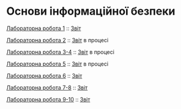 # Основи інформаційної безпеки

[Лабораторна робота 1](https://github.com/anton-babych/ib-2course/tree/master/lab1) ::
[Звіт](https://docs.google.com/document/d/1lPm3k2IKkDO6ID3A73lwF0auWakWbilA0XdT5Rwi-To/edit?usp=sharing)


[Лабораторна робота 2](https://github.com/anton-babych/ib-2course/tree/master/lab2) ::
[Звіт]() в процесі


[Лабораторна робота 3-4](https://github.com/anton-babych/ib-2course/tree/master/lab3) ::
[Звіт]() в процесі


[Лабораторна робота 5](https://github.com/anton-babych/ib-2course/tree/master/lab4) :: 
[Звіт]() в процесі


[Лабораторна робота 6](https://github.com/anton-babych/ib-2course/tree/master/lab5) :: 
[Звіт](https://docs.google.com/document/d/19tMZT9lTVM1M4Ky-3qyakZjVYn13jYvn_6nYtcftLnU/edit?usp=sharing)

[Лабораторна робота 7-8](https://github.com/anton-babych/ib-2course/tree/master/lab6) :: 
[Звіт]()

[Лабораторна робота 9-10](https://github.com/anton-babych/ib-2course/tree/master/lab7) :: 
[Звіт]()

